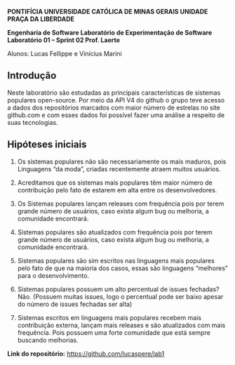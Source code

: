 
**PONTIFÍCIA UNIVERSIDADE CATÓLICA DE MINAS GERAIS
UNIDADE PRAÇA DA LIBERDADE**

**Engenharia de Software
Laboratório de Experimentação de Software
Laboratório 01 – Sprint 02
Prof. Laerte**

  

Alunos: Lucas Fellippe e Vinícius Marini

  
  

## Introdução

Neste laboratório são estudadas as principais características de sistemas populares open-source. Por meio da API V4 do github o grupo teve acesso a dados dos repositórios marcados com maior número de estrelas no site github.com e com esses dados foi possível fazer uma análise a respeito de suas tecnologias.

  

## Hipóteses iniciais

  

1.  Os sistemas populares não são necessariamente os mais maduros, pois Linguagens “da moda”, criadas recentemente atraem muitos usuários.
    

  

2.  Acreditamos que os sistemas mais populares têm maior número de contribuição pelo fato de estarem em alta entre os desenvolvedores.
    

  

3.  Os Sistemas populares lançam releases com frequência pois por terem grande número de usuários, caso exista algum bug ou melhoria, a comunidade encontrará.
    

  

4.  Sistemas populares são atualizados com frequência pois por terem grande número de usuários, caso exista algum bug ou melhoria, a comunidade encontrará.
    

  

5.  Sistemas populares são sim escritos nas linguagens mais populares pelo fato de que na maioria dos casos, essas são linguagens “melhores” para o desenvolvimento.
    

  

6.  Sistemas populares possuem um alto percentual de issues fechadas?Não. (Possuem muitas issues, logo o percentual pode ser baixo apesar do número de issues fechadas ser alta)
    

  

7.  Sistemas escritos em linguagens mais populares recebem mais contribuição externa, lançam mais releases e são atualizados com mais frequência. Pois possuem uma forte comunidade que está sempre buscando melhorias.
    

  

**Link do repositório:** https://github.com/lucaspere/lab1
